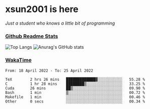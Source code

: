 # xsun2001 is here

*Just a student who knows a little bit of programming*

### [Github Readme Stats](https://github.com/anuraghazra/github-readme-stats)

![Top Langs](https://github-readme-stats.vercel.app/api/top-langs/?username=xsun2001&layout=compact&theme=radical) ![Anurag's GitHub stats](https://github-readme-stats.vercel.app/api?username=xsun2001&show_icons=true&theme=radical)

### [WakaTime](https://wakatime.com)

<!--START_SECTION:waka-->

```text
From: 18 April 2022 - To: 25 April 2022

TeX        2 hrs 26 mins   █████████████▓░░░░░░░░░░░   55.28 %
C          1 hr 28 mins    ████████▒░░░░░░░░░░░░░░░░   33.25 %
Cuda       26 mins         ██▒░░░░░░░░░░░░░░░░░░░░░░   09.90 %
Bash       1 min           ▒░░░░░░░░░░░░░░░░░░░░░░░░   00.72 %
Makefile   1 min           ░░░░░░░░░░░░░░░░░░░░░░░░░   00.46 %
Other      0 secs          ░░░░░░░░░░░░░░░░░░░░░░░░░   00.34 %
```

<!--END_SECTION:waka-->
